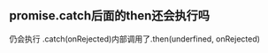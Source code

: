 ## promise.catch后面的then还会执行吗
仍会执行
.catch(onRejected)内部调用了.then(underfined, onRejected)








































